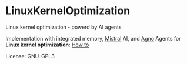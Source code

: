 # LinuxKernelOptimization
Linux kernel optimization - powerd by AI agents

Implementation with integrated memory, [Mistral](https://mistral.ai) AI, and [Agno](https://agno.com) Agents for **Linux kernel optimization**: [How to](./HowTo.md)

License: GNU-GPL3
